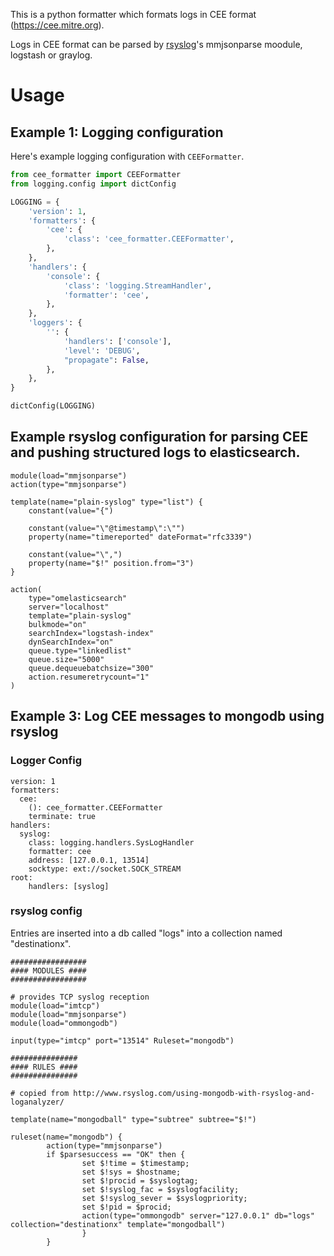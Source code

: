 This is a python formatter which formats logs in CEE format (https://cee.mitre.org).

Logs in CEE format can be parsed by [rsyslog](http://www.rsyslog.com)'s mmjsonparse moodule, logstash or graylog.


# Usage

## Example 1: Logging configuration

Here's example logging configuration with `CEEFormatter`.

```python
from cee_formatter import CEEFormatter
from logging.config import dictConfig

LOGGING = {
    'version': 1,
    'formatters': {
        'cee': {
            'class': 'cee_formatter.CEEFormatter',
        },
    },
    'handlers': {
        'console': {
            'class': 'logging.StreamHandler',
            'formatter': 'cee',
        },
    },
    'loggers': {
        '': {
            'handlers': ['console'],
            'level': 'DEBUG',
            "propagate": False,
        },
    },
}

dictConfig(LOGGING)

```

## Example rsyslog configuration for parsing CEE and pushing structured logs to elasticsearch.

```
module(load="mmjsonparse")
action(type="mmjsonparse")

template(name="plain-syslog" type="list") {
    constant(value="{")

    constant(value="\"@timestamp\":\"")
    property(name="timereported" dateFormat="rfc3339")

    constant(value="\",")
    property(name="$!" position.from="3")
}

action(
    type="omelasticsearch"
    server="localhost"
    template="plain-syslog"
    bulkmode="on"
    searchIndex="logstash-index"
    dynSearchIndex="on"
    queue.type="linkedlist"
    queue.size="5000"
    queue.dequeuebatchsize="300"
    action.resumeretrycount="1"
)
```

## Example 3: Log CEE messages to mongodb using rsyslog


### Logger Config

```
version: 1
formatters:
  cee:
    (): cee_formatter.CEEFormatter
    terminate: true
handlers:
  syslog:
    class: logging.handlers.SysLogHandler
    formatter: cee
    address: [127.0.0.1, 13514]
    socktype: ext://socket.SOCK_STREAM
root:
    handlers: [syslog]
```

### rsyslog config

Entries are inserted into a db called "logs" into a collection named "destinationx".

```
#################
#### MODULES ####
#################

# provides TCP syslog reception
module(load="imtcp")
module(load="mmjsonparse")
module(load="ommongodb")

input(type="imtcp" port="13514" Ruleset="mongodb")

###############
#### RULES ####
###############

# copied from http://www.rsyslog.com/using-mongodb-with-rsyslog-and-loganalyzer/

template(name="mongodball" type="subtree" subtree="$!")

ruleset(name="mongodb") {
        action(type="mmjsonparse")
        if $parsesuccess == "OK" then {
                set $!time = $timestamp;
                set $!sys = $hostname;
                set $!procid = $syslogtag;
                set $!syslog_fac = $syslogfacility;
                set $!syslog_sever = $syslogpriority;
                set $!pid = $procid;
                action(type="ommongodb" server="127.0.0.1" db="logs" collection="destinationx" template="mongodball")
                }
        }
```
